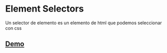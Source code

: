 # Element Selectors

Un selector de elemento es un elemento de html que podemos seleccionar con css

## [Demo](https://htmlpreview.github.io/?https://github.com/gabrielseco/css-reference/blob/master/src/chapter-02/01-element-selectors/index.html)
